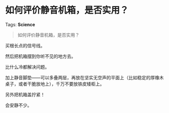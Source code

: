 # 如何评价静音机箱，是否实用？

Tags: **Science**

> 如何评价静音机箱，是否实用？

买根长点的信号线。

然后把机箱摆到你听不见的地方去。

比什么冷都解决问题。

加上静音脚垫——可以多叠两层，再放在坚实无空声的平面上（比如稳定的厚橡木桌子，或者干脆放地上），千万不要放铁皮矮柜上。

另外把机箱盖拧紧！

会安静不少。



